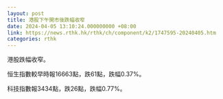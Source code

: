 ```yaml
---
layout: post
title: 港股下午開市後跌幅收窄
date: 2024-04-05 13:10:24.000000000 +08:00
link: https://news.rthk.hk/rthk/ch/component/k2/1747595-20240405.htm
categories: rthk
---
```


港股跌幅收窄。

恒生指數較早時報16663點，跌61點，跌幅0.37%。

科技指數報3434點，跌26點，跌幅0.77%。
